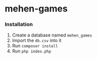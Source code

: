 # mehen-games

### Installation

1. Create a database named ```mehen_games```
2. Import the ```db.csv``` into it
3. Run ```composer install```
4. Run ```php index.php```
